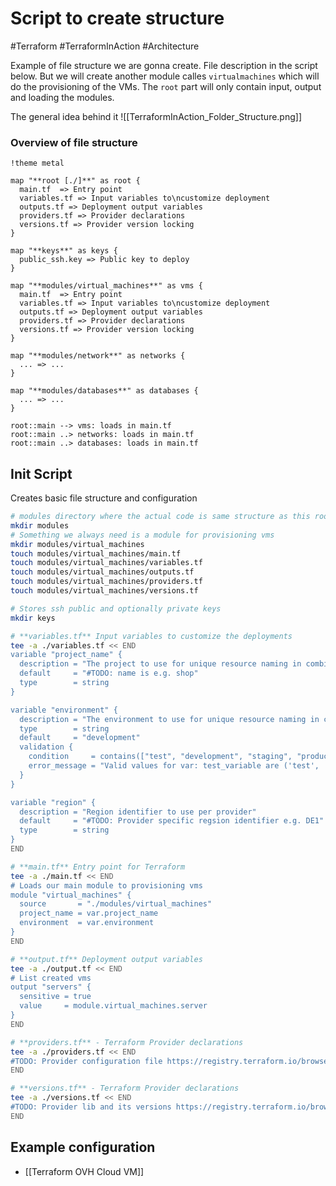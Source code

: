 # Script to create structure
#Terraform #TerraformInAction #Architecture

Example of file structure we are gonna create. File description in the script below.
But we will create another module calles `virtualmachines` which will do the provisioning of the VMs. The `root` part will only contain input, output and loading the modules.

The general idea behind it
![[TerraformInAction_Folder_Structure.png]]

### Overview of file structure

```plantuml
!theme metal

map "**root [./]**" as root {
  main.tf  => Entry point
  variables.tf => Input variables to\ncustomize deployment
  outputs.tf => Deployment output variables
  providers.tf => Provider declarations
  versions.tf => Provider version locking
}

map "**keys**" as keys {
  public_ssh.key => Public key to deploy
}

map "**modules/virtual_machines**" as vms {
  main.tf  => Entry point
  variables.tf => Input variables to\ncustomize deployment
  outputs.tf => Deployment output variables
  providers.tf => Provider declarations
  versions.tf => Provider version locking
}

map "**modules/network**" as networks {
  ... => ...
}

map "**modules/databases**" as databases {
  ... => ...
}

root::main --> vms: loads in main.tf
root::main ..> networks: loads in main.tf
root::main ..> databases: loads in main.tf
```

## Init Script
Creates basic file structure and configuration

```bash
# modules directory where the actual code is same structure as this root
mkdir modules
# Something we always need is a module for provisioning vms
mkdir modules/virtual_machines
touch modules/virtual_machines/main.tf
touch modules/virtual_machines/variables.tf
touch modules/virtual_machines/outputs.tf
touch modules/virtual_machines/providers.tf
touch modules/virtual_machines/versions.tf

# Stores ssh public and optionally private keys
mkdir keys

# **variables.tf** Input variables to customize the deployments
tee -a ./variables.tf << END
variable "project_name" {
  description = "The project to use for unique resource naming in combination with environment"
  default     = "#TODO: name is e.g. shop"
  type        = string
}

variable "environment" {
  description = "The environment to use for unique resource naming in combination with environment"
  type        = string
  default     = "development"
  validation {
    condition     = contains(["test", "development", "staging", "production"], var.environment)
    error_message = "Valid values for var: test_variable are ('test', 'development', 'staging', 'production')."
  }
}

variable "region" {
  description = "Region identifier to use per provider"
  default     = "#TODO: Provider specific regsion identifier e.g. DE1"
  type        = string
}
END

# **main.tf** Entry point for Terraform
tee -a ./main.tf << END
# Loads our main module to provisioning vms
module "virtual_machines" {
  source       = "./modules/virtual_machines"
  project_name = var.project_name
  environment  = var.environment
}
END

# **output.tf** Deployment output variables
tee -a ./output.tf << END
# List created vms
output "servers" {
  sensitive = true
  value     = module.virtual_machines.server
}
END

# **providers.tf** - Terraform Provider declarations
tee -a ./providers.tf << END
#TODO: Provider configuration file https://registry.terraform.io/browse/providers. Provider examples see below.
END

# **versions.tf** - Terraform Provider declarations
tee -a ./versions.tf << END
#TODO: Provider lib and its versions https://registry.terraform.io/browse/providers. Provider examples see below.
END
```

## Example configuration
* [[Terraform OVH Cloud VM]]
